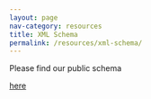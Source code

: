 ```yaml
---
layout: page
nav-category: resources
title: XML Schema
permalink: /resources/xml-schema/
---
```


Please find our public schema 

<a href="https://github.com/EARTHTIME/Schema" target="_blank">here</a>
